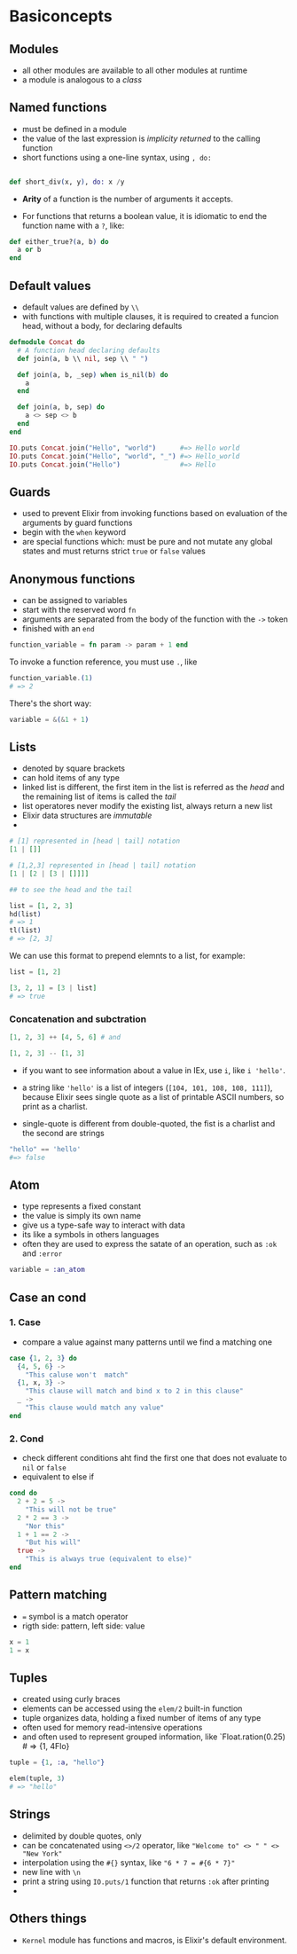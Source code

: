 # Basiconcepts

## Modules

- all other modules are available to all other modules at runtime
- a module is analogous to a *class*

## Named functions

- must be defined in a module
- the value of the last expression is *implicity returned* to the calling function 
- short functions using a one-line syntax, using `, do:`

```elixir
  
def short_div(x, y), do: x /y  

```
- **Arity** of a function is the number of arguments it accepts.

- For functions that returns a boolean value, it is idiomatic to end the function name with a `?`, like:

```elixir
def either_true?(a, b) do
  a or b
end

```

## Default values

- default values are defined by `\\`
- with functions with multiple clauses, it is required to created a funcion head, without a body, for declaring defaults

```elixir
defmodule Concat do
  # A function head declaring defaults
  def join(a, b \\ nil, sep \\ " ")

  def join(a, b, _sep) when is_nil(b) do
    a
  end

  def join(a, b, sep) do
    a <> sep <> b
  end
end

IO.puts Concat.join("Hello", "world")      #=> Hello world
IO.puts Concat.join("Hello", "world", "_") #=> Hello_world
IO.puts Concat.join("Hello")               #=> Hello
```

## Guards

- used to prevent Elixir from invoking functions based on evaluation of the arguments by guard functions
- begin with the `when` keyword
- are special functions which: must be pure and not mutate any global states and must returns strict `true` or `false` values


## Anonymous functions

- can be assigned to variables
- start with the reserved word `fn`
- arguments are separated from the body of the function with the `->` token
- finished with an `end`

```elixir
function_variable = fn param -> param + 1 end
```
To invoke a function reference, you must use `.`, like

```elixir
function_variable.(1)
# => 2
```
There's the short way:

```elixir
variable = &(&1 + 1)
```

## Lists

- denoted by square brackets 
- can hold items of any type
- linked list is different, the first item in the list is referred as the *head* and the remaining list of items is called the *tail* 
- list operatores never modify the existing list, always return a new list
- Elixir data structures are *immutable*
- 

```elixir
# [1] represented in [head | tail] notation
[1 | []]

# [1,2,3] represented in [head | tail] notation
[1 | [2 | [3 | []]]]

## to see the head and the tail

list = [1, 2, 3]
hd(list) 
# => 1
tl(list) 
# => [2, 3]
```

We can use this format to prepend elemnts to a list, for example:

```elixir
list = [1, 2]

[3, 2, 1] = [3 | list]
# => true
```
### Concatenation and subctration

```elixir
[1, 2, 3] ++ [4, 5, 6] # and

[1, 2, 3] -- [1, 3]
```

- if you want to see information about a value in IEx, use `i`, like `i 'hello'`.

- a string like `'hello'` is a list of integers (`[104, 101, 108, 108, 111]`), because Elixir sees single quote as a list of printable ASCII numbers, so print as a charlist.

- single-quote is different from double-quoted, the fist is a charlist and the second are strings

```elixir
"hello" == 'hello'
#=> false
```

## Atom

- type represents a fixed constant
- the value is simply its own name
- give us a type-safe way to interact with data
- its like a symbols in others languages
- often they are used to express the satate of an operation, such as `:ok` and `:error`

```elixir
variable = :an_atom
```

## Case an cond

### 1. Case

- compare a value against many patterns until we find a matching one

```elixir
case {1, 2, 3} do
  {4, 5, 6} ->
    "This caluse won't  match"
  {1, x, 3} ->
    "This clause will match and bind x to 2 in this clause"
  _ ->
    "This clause would match any value"
end
```

### 2. Cond
- check different conditions aht find the first one that does not evaluate to `nil` or `false`
- equivalent to else if

```elixir
cond do
  2 + 2 = 5 ->
    "This will not be true"
  2 * 2 == 3 ->
    "Nor this"
  1 + 1 == 2 ->
    "But his will"
  true -> 
    "This is always true (equivalent to else)"
end
```

## Pattern matching

- `=` symbol is a match operator
- rigth side: pattern, left side: value

```elixir
x = 1
1 = x
```

## Tuples

- created using curly braces
- elements can be accessed using the `elem/2` built-in function
- tuple organizes data, holding a fixed number of items of any type
- often used for memory read-intensive operations
- and often used to represent grouped information, like `Float.ration(0.25) # => {1, 4Flo}
```elixir
tuple = {1, :a, "hello"}

elem(tuple, 3)
# => "hello"
```

## Strings

- delimited by double quotes, only
- can be concatenated using `<>/2` operator, like `"Welcome to" <> " " <> "New York"` 
- interpolation using the `#{}` syntax, like `"6 * 7 = #{6 * 7}"`
- new line with `\n`
- print a string using `IO.puts/1` function that returns `:ok` after printing
- 

## Others things
- `Kernel` module has functions and macros, is Elixir's default environment.

